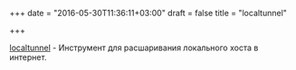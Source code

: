 +++
date = "2016-05-30T11:36:11+03:00"
draft = false
title = "localtunnel"

+++

<p><a href="https://github.com/progrium/localtunnel">localtunnel</a>&nbsp;- Инструмент для расшаривания локального хоста в интернет.</p>

